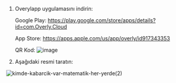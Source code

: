 1. Overylapp uygulamasını indirin:

   Google Play: https://play.google.com/store/apps/details?id=com.Overly.Cloud
   
   App Store: https://apps.apple.com/us/app/overly/id917343353

   QR Kod: ![image](https://github.com/user-attachments/assets/7c94a8a8-f596-4066-9a60-91d087ec811d)


3. Aşağıdaki resmi taratın:



![kimde-kabarcik-var-matematik-her-yerde(2)](https://github.com/user-attachments/assets/e2c9866e-84bc-43f2-a317-6afffb377351)
